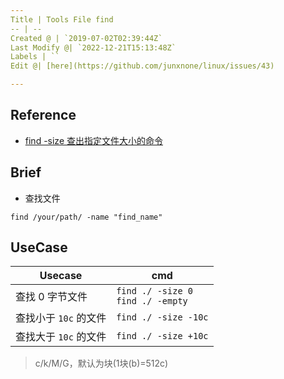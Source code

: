 ```yaml
---
Title | Tools File find
-- | --
Created @ | `2019-07-02T02:39:44Z`
Last Modify @| `2022-12-21T15:13:48Z`
Labels | ``
Edit @| [here](https://github.com/junxnone/linux/issues/43)

---
```

## Reference
- [find -size 查出指定文件大小的命令](https://www.cnblogs.com/rusking/p/7403160.html)


## Brief
- 查找文件

```
find /your/path/ -name "find_name"
```

## UseCase

Usecase | cmd
-- | --
查找 0 字节文件 |  `find ./ -size 0`<br>`find ./ -empty`
查找小于 `10c` 的文件 | `find ./ -size -10c`
查找大于 `10c` 的文件 | `find ./ -size +10c`

> c/k/M/G，默认为块(1块(b)=512c)


